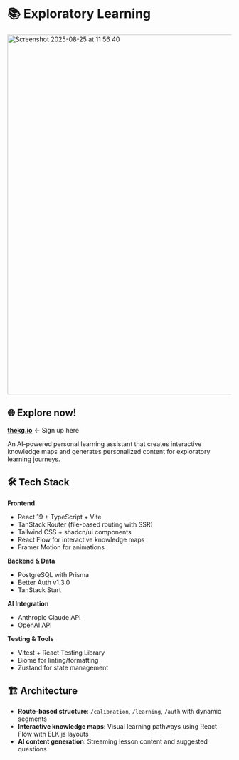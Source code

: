 # 📚 Exploratory Learning

<img width="1612" height="809" alt="Screenshot 2025-08-25 at 11 56 40" src="https://github.com/user-attachments/assets/4324b9b9-02be-4dde-ad88-cd6a8ef3c4f0" />

## 🌐 Explore now!
**[thekg.io](https://www.thekg.io/)** ← Sign up here

An AI-powered personal learning assistant that creates interactive knowledge maps and generates personalized content for exploratory learning journeys.

## 🛠️ Tech Stack

**Frontend**
- React 19 + TypeScript + Vite
- TanStack Router (file-based routing with SSR)
- Tailwind CSS + shadcn/ui components
- React Flow for interactive knowledge maps
- Framer Motion for animations

**Backend & Data**
- PostgreSQL with Prisma
- Better Auth v1.3.0
- TanStack Start

**AI Integration**
- Anthropic Claude API
- OpenAI API

**Testing & Tools**
- Vitest + React Testing Library
- Biome for linting/formatting
- Zustand for state management

## 🏗️ Architecture

- **Route-based structure**: `/calibration`, `/learning`, `/auth` with dynamic segments
- **Interactive knowledge maps**: Visual learning pathways using React Flow with ELK.js layouts  
- **AI content generation**: Streaming lesson content and suggested questions
